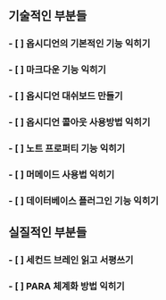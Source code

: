 ## 기술적인 부분들
### - [ ] 옵시디언의 기본적인 기능 익히기
### - [ ] 마크다운 기능 익히기
### - [ ] 옵시디언 대쉬보드 만들기
### - [ ] 옵시디언 콜아웃 사용방법 익히기
### - [ ] 노트 프로퍼티 기능 익히기
### - [ ] 머메이드 사용법 익히기
### - [ ] 데이터베이스 플러그인 기능 익히기


## 실질적인 부분들
### - [ ] 세컨드 브레인 읽고 서평쓰기
### - [ ] PARA 체계화 방법 익히기